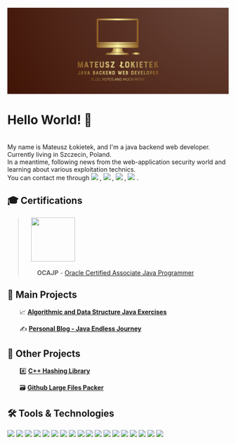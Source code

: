 ![alt text](https://github.com/matthew01lokiet/matthew01lokiet/blob/main/my_person_logo.png?raw=true "Header")
# Hello World! 👋
<br/>My name is Mateusz Łokietek, and I'm a java backend web developer. <br/>
Currently living in Szczecin, Poland. <br/>
In a meantime, following news from the web-application security world and learning about various exploitation technics. <br/>
You can contact me through 
<a href="https://www.facebook.com/profile.php?id=100040683093299"><img src="https://img.shields.io/badge/-informational?style=flat&logo=facebook&logoColor=white"></a> , 
<a href="https://www.linkedin.com/in/mateusz-łokietek-400a9a203"><img src="https://img.shields.io/badge/-informational?style=flat&logo=linkedin"></a> , 
<a href="https://www.reddit.com/user/mateoeo_01"><img src="https://img.shields.io/badge/-informational?style=flat&logo=reddit&logoColor=white"></a> ,
<a href="https://www.javaendlessjourney.com/contact.html"><img src="https://img.shields.io/badge/-informational?style=flat&logo=blogger&logoColor=white"></a> .

## 🎓 Certifications


>&emsp;<img src="https://images.youracclaim.com/size/680x680/images/a9848abf-f8bd-474d-a9b4-6086da11a916/Oracle_Associates_Badge__1_.png" width="100em"   height="100em"  />
>
>&emsp;&emsp;**OCAJP** - [Oracle Certified Associate Java Programmer](https://www.youracclaim.com/badges/68cbdccf-1c30-4a75-8b11-1250fcebd35a/public_url)



## 🥇 Main Projects

 &emsp;&emsp;📈 <b><a href="https://github.com/matthew01lokiet/Algorithmic-exercises">Algorithmic and Data Structure Java Exercises</a></b>

 &emsp;&emsp;✍ <b><a href="https://www.javaendlessjourney.com/">Personal Blog - Java Endless Journey</a></b>

## 🥈 Other Projects

 &emsp;&emsp;#️⃣ <b><a href="https://github.com/matthew01lokiet/Hashing-library">C++ Hashing Library</a></b>

 &emsp;&emsp;🗃️ <b><a href="https://github.com/matthew01lokiet/Github-large-files-packer">Github Large Files Packer</a></b>

## 🛠️ Tools & Technologies
![](https://img.shields.io/badge/OS-Ubuntu-informational?style=flat&logo=linux&logoColor=white&color=DAA520)
![](https://img.shields.io/badge/Editor-IntelliJ_IDEA-informational?style=flat&logo=intellij-idea&logoColor=white&color=DAA520)
![](https://img.shields.io/badge/Code-Java_8-informational?style=flat&logo=java&logoColor=white&color=DAA520)
![](https://img.shields.io/badge/Shell-Bash-informational?style=flat&logo=gnu-bash&logoColor=white&color=DAA520)
![](https://img.shields.io/badge/Database-PostgreSQL-informational?style=flat&logo=postgresql&logoColor=white&color=DAA520)
![](https://img.shields.io/badge/Unit_Testing-JUnit_5-informational?style=flat&logo=dev.to&logoColor=white&color=DAA520)
![](https://img.shields.io/badge/Unit_Testing-Mockito-informational?style=flat&logo=dev.to&logoColor=white&color=DAA520)
![](https://img.shields.io/badge/Project_Management-Maven-informational?style=flat&logo=apache-maven&logoColor=white&color=DAA520)
![](https://img.shields.io/badge/Version_Control-Git-informational?style=flat&logo=git&logoColor=white&color=DAA520)
![](https://img.shields.io/badge/Framework-Spring_Core-informational?style=flat&logo=java&logoColor=white&color=DAA520)
![](https://img.shields.io/badge/Framework-Spring_Boot-informational?style=flat&logo=java&logoColor=white&color=DAA520)
![](https://img.shields.io/badge/Framework-Spring_Web_(REST)-informational?style=flat&logo=java&logoColor=white&color=DAA520)
![](https://img.shields.io/badge/Framework-Hibernate-informational?style=flat&logo=java&logoColor=white&color=DAA520)
![](https://img.shields.io/badge/Framework-Spring_Security-informational?style=flat&logo=java&logoColor=white&color=DAA520)
![](https://img.shields.io/badge/Framework-Spring_AOP-informational?style=flat&logo=java&logoColor=white&color=DAA520)
![](https://img.shields.io/badge/Framework-Spring_Data_JPA-informational?style=flat&logo=java&logoColor=white&color=DAA520)
![](https://img.shields.io/badge/Frontend-HTML_5-informational?style=flat&logo=html5&logoColor=white&color=DAA520)
![](https://img.shields.io/badge/Frontend-CSS_3-informational?style=flat&logo=css3&logoColor=white&color=DAA520)

